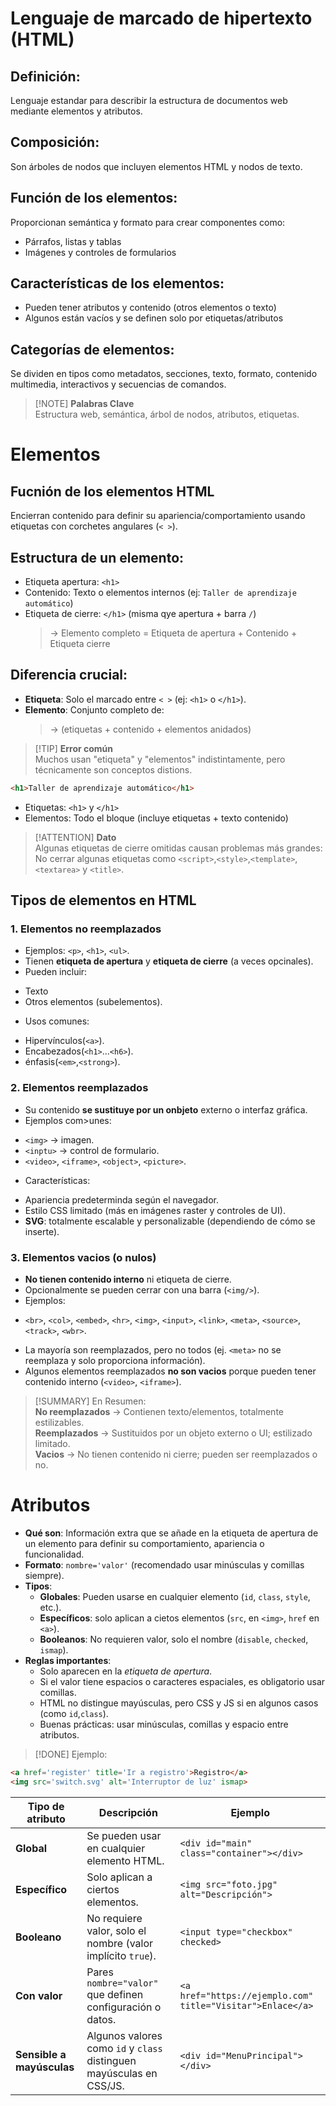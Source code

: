 # Lenguaje de marcado de hipertexto (HTML)

## **Definición**:
Lenguaje estandar para describir la estructura de documentos web 
mediante elementos y atributos.

## **Composición**:
Son árboles de nodos que incluyen elementos HTML y nodos de texto.

## **Función de los elementos**:
Proporcionan semántica y formato para crear componentes como:
- Párrafos, listas y tablas
- Imágenes y controles de formularios

## **Características de los elementos**:
- Pueden tener atributos y contenido (otros elementos o texto)
- Algunos están vacíos y se definen solo por etiquetas/atributos 

## **Categorías de elementos**:
Se dividen en tipos como metadatos, secciones, texto, formato, contenido multimedia,
interactivos y secuencias de comandos.

>[!NOTE] **Palabras Clave**                                                
> Estructura web, semántica, árbol de nodos, atributos, etiquetas.

# Elementos 

## Fucnión de los elementos HTML 
Encierran contenido para definir su apariencia/comportamiento usando etiquetas
con corchetes angulares (`< >`).

## Estructura de un elemento:
- Etiqueta apertura: `<h1>`
- Contenido: Texto o elementos internos (ej: `Taller de aprendizaje automático`)
- Etiqueta de cierre: `</h1>` (misma qye apertura + barra `/`)
  > -> Elemento completo  = Etiqueta de apertura + Contenido + Etiqueta cierre

## Diferencia crucial:
- **Etiqueta**: Solo el marcado entre `< >` (ej: `<h1>` o `</h1>`).
- **Elemento**: Conjunto completo de: 
  > -> (etiquetas + contenido + elementos anidados) 


> [!TIP] **Error común**                                                               
> Muchos usan "etiqueta" y "elementos" indistintamente, pero técnicamente son 
> conceptos distions.                                                         

```html
<h1>Taller de aprendizaje automático</h1>
```

* Etiquetas: `<h1>` y `</h1>`
* Elementos: Todo el bloque (incluye  etiquetas  +  texto contenido)

> [!ATTENTION] **Dato**                                                                          
> Algunas etiquetas de cierre omitidas causan problemas más grandes:              
> No cerrar algunas etiquetas como `<script>`,`<style>`,`<template>`, `<textarea>`
> y `<title>`.                                                                    

## Tipos de elementos en HTML

### 1. **Elementos no reemplazados**
- Ejemplos: `<p>`, `<h1>`, `<ul>`.
- Tienen **etiqueta de apertura** y **etiqueta de cierre** (a veces opcinales).
- Pueden incluir:
 + Texto 
 + Otros elementos (subelementos).
- Usos comunes:
 + Hipervínculos(`<a>`).
 + Encabezados(`<h1>`...`<h6>`).
 + énfasis(`<em>`,`<strong>`).

### 2. **Elementos reemplazados**
- Su contenido **se sustituye por un onbjeto** externo o interfaz gráfica.
- Ejemplos com>unes:
 + `<img>` -> imagen.
  + `<inptu>` -> control de formulario.  
 + `<video>`, `<iframe>`, `<object>`, `<picture>`.

- Características:
 + Apariencia predeterminda según el navegador.
 + Estilo CSS limitado (más en imágenes raster y controles de UI).
 + **SVG**: totalmente escalable y personalizable (dependiendo de cómo se inserte). 

### 3. **Elementos vacios (o nulos)**
- **No tienen contenido interno** ni etiqueta de cierre.
- Opcionalmente se pueden cerrar con una barra (`<img/>`). 
- Ejemplos:
 + `<br>`, `<col>`, `<embed>`, `<hr>`, `<img>`, `<input>`, `<link>`, `<meta>`,
 `<source>`, `<track>`, `<wbr>`.
- La mayoría son reemplazados, pero no todos (ej. `<meta>` no se reemplaza y
solo proporciona información).
- Algunos elementos reemplazados **no son vacios** porque pueden tener contenido 
interno (`<video>`, `<iframe>`).

>[!SUMMARY] En Resumen:                                                                 
> **No reemplazados** -> Contienen texto/elementos, totalmente estilizables.        
> **Reemplazados** -> Sustituidos por un objeto externo o UI; estilizado limitado.  
> **Vacios** -> No tienen contenido ni cierre; pueden ser reemplazados o no.        

# Atributos 
- **Qué son**: Información extra que se añade en la etiqueta de apertura de un elemento 
para definir su comportamiento, apariencia o funcionalidad. 
- **Formato**: `nombre='valor'` (recomendado usar minúsculas y comillas siempre).
- **Tipos**:
    + **Globales**: Pueden usarse en cualquier elemento (`id`, `class`, `style`, etc.).
    + **Específicos**: solo aplican a cietos elementos (`src`, en `<img>`, `href` en `<a>`).
    + **Booleanos**: No requieren valor, solo el nombre (`disable`, `checked`, `ismap`).
- **Reglas importantes**:
    + Solo aparecen en la _etiqueta de apertura_.
    + Si el valor tiene espacios o caracteres espaciales, es obligatorio usar comillas.
    + HTML no distingue mayúsculas, pero CSS y JS si en algunos casos (como `id`,`class`).
    + Buenas prácticas: usar minúsculas, comillas y espacio entre atributos.
>[!DONE] Ejemplo:
```html
<a href='register' title='Ir a registro'>Registro</a>
<img src='switch.svg' alt='Interruptor de luz' ismap>
```

| Tipo de atributo | Descripción | Ejemplo |
|------------------|-------------|---------|
| **Global**       | Se pueden usar en cualquier elemento HTML. | `<div id="main" class="container"></div>` |
| **Específico**   | Solo aplican a ciertos elementos. | `<img src="foto.jpg" alt="Descripción">` |
| **Booleano**     | No requiere valor, solo el nombre (valor implícito `true`). | `<input type="checkbox" checked>` |
| **Con valor**    | Pares `nombre="valor"` que definen configuración o datos. | `<a href="https://ejemplo.com" title="Visitar">Enlace</a>` |
| **Sensible a mayúsculas** | Algunos valores como `id` y `class` distinguen mayúsculas en CSS/JS. | `<div id="MenuPrincipal"></div>` |


